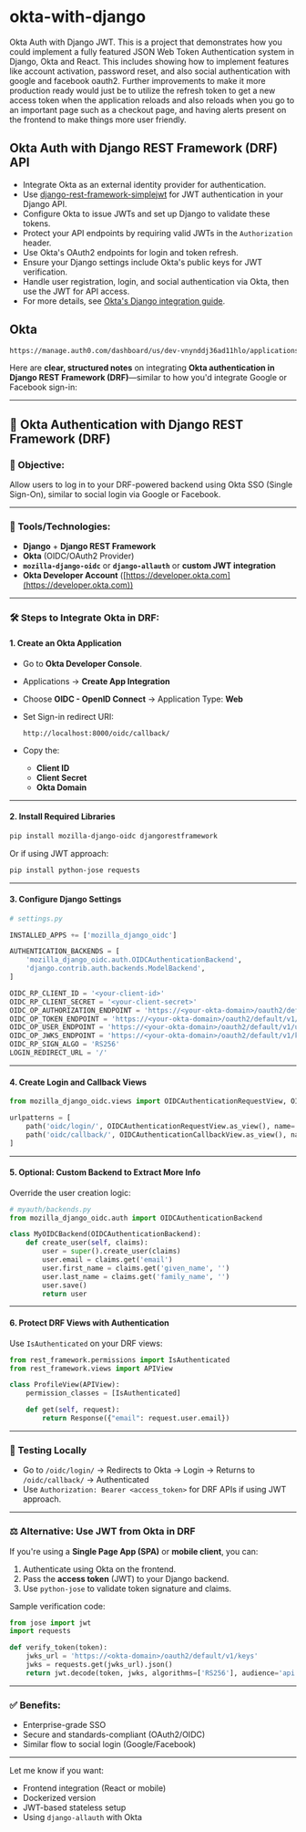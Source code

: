 # okta-with-django
Okta Auth with Django JWT. This is a project that demonstrates how you could implement a fully featured JSON Web Token Authentication system in Django, Okta and React. This includes showing how to implement features like account activation, password reset, and also social authentication with google and facebook oauth2. Further improvements to make it more production ready would just be to utilize the refresh token to get a new access token when the application reloads and also reloads when you go to an important page such as a checkout page, and having alerts present on the frontend to make things more user friendly.

## Okta Auth with Django REST Framework (DRF) API

- Integrate Okta as an external identity provider for authentication.
- Use [django-rest-framework-simplejwt](https://github.com/jazzband/django-rest-framework-simplejwt) for JWT authentication in your Django API.
- Configure Okta to issue JWTs and set up Django to validate these tokens.
- Protect your API endpoints by requiring valid JWTs in the `Authorization` header.
- Use Okta's OAuth2 endpoints for login and token refresh.
- Ensure your Django settings include Okta's public keys for JWT verification.
- Handle user registration, login, and social authentication via Okta, then use the JWT for API access.
- For more details, see [Okta's Django integration guide](https://developer.okta.com/docs/guides/sign-into-web-app/django/main/).


## Okta
```bash
https://manage.auth0.com/dashboard/us/dev-vnynddj36ad11hlo/applications/9cPu4fNzEIUyaENZRGuTNYCjIITVO5ox/credentials
```
Here are **clear, structured notes** on integrating **Okta authentication in Django REST Framework (DRF)**—similar to how you'd integrate Google or Facebook sign-in:

---

## 🔐 Okta Authentication with Django REST Framework (DRF)

### 🎯 Objective:

Allow users to log in to your DRF-powered backend using Okta SSO (Single Sign-On), similar to social login via Google or Facebook.

---

### 🧰 Tools/Technologies:

* **Django** + **Django REST Framework**
* **Okta** (OIDC/OAuth2 Provider)
* **`mozilla-django-oidc`** or **`django-allauth`** or **custom JWT integration**
* **Okta Developer Account** ([https://developer.okta.com](https://developer.okta.com))

---

### 🛠️ Steps to Integrate Okta in DRF:

#### 1. **Create an Okta Application**

* Go to **Okta Developer Console**.
* Applications → **Create App Integration**
* Choose **OIDC - OpenID Connect** → Application Type: **Web**
* Set Sign-in redirect URI:

  ```
  http://localhost:8000/oidc/callback/
  ```
* Copy the:

  * **Client ID**
  * **Client Secret**
  * **Okta Domain**

---

#### 2. **Install Required Libraries**

```bash
pip install mozilla-django-oidc djangorestframework
```

Or if using JWT approach:

```bash
pip install python-jose requests
```

---

#### 3. **Configure Django Settings**

```python
# settings.py

INSTALLED_APPS += ['mozilla_django_oidc']

AUTHENTICATION_BACKENDS = [
    'mozilla_django_oidc.auth.OIDCAuthenticationBackend',
    'django.contrib.auth.backends.ModelBackend',
]

OIDC_RP_CLIENT_ID = '<your-client-id>'
OIDC_RP_CLIENT_SECRET = '<your-client-secret>'
OIDC_OP_AUTHORIZATION_ENDPOINT = 'https://<your-okta-domain>/oauth2/default/v1/authorize'
OIDC_OP_TOKEN_ENDPOINT = 'https://<your-okta-domain>/oauth2/default/v1/token'
OIDC_OP_USER_ENDPOINT = 'https://<your-okta-domain>/oauth2/default/v1/userinfo'
OIDC_OP_JWKS_ENDPOINT = 'https://<your-okta-domain>/oauth2/default/v1/keys'
OIDC_RP_SIGN_ALGO = 'RS256'
LOGIN_REDIRECT_URL = '/'
```

---

#### 4. **Create Login and Callback Views**

```python
from mozilla_django_oidc.views import OIDCAuthenticationRequestView, OIDCAuthenticationCallbackView

urlpatterns = [
    path('oidc/login/', OIDCAuthenticationRequestView.as_view(), name='oidc_login'),
    path('oidc/callback/', OIDCAuthenticationCallbackView.as_view(), name='oidc_callback'),
]
```

---

#### 5. **Optional: Custom Backend to Extract More Info**

Override the user creation logic:

```python
# myauth/backends.py
from mozilla_django_oidc.auth import OIDCAuthenticationBackend

class MyOIDCBackend(OIDCAuthenticationBackend):
    def create_user(self, claims):
        user = super().create_user(claims)
        user.email = claims.get('email')
        user.first_name = claims.get('given_name', '')
        user.last_name = claims.get('family_name', '')
        user.save()
        return user
```

---

#### 6. **Protect DRF Views with Authentication**

Use `IsAuthenticated` on your DRF views:

```python
from rest_framework.permissions import IsAuthenticated
from rest_framework.views import APIView

class ProfileView(APIView):
    permission_classes = [IsAuthenticated]

    def get(self, request):
        return Response({"email": request.user.email})
```

---

### 🧪 Testing Locally

* Go to `/oidc/login/` → Redirects to Okta → Login → Returns to `/oidc/callback/` → Authenticated
* Use `Authorization: Bearer <access_token>` for DRF APIs if using JWT approach.

---

### ⚖️ Alternative: Use JWT from Okta in DRF

If you're using a **Single Page App (SPA)** or **mobile client**, you can:

1. Authenticate using Okta on the frontend.
2. Pass the **access token** (JWT) to your Django backend.
3. Use `python-jose` to validate token signature and claims.

Sample verification code:

```python
from jose import jwt
import requests

def verify_token(token):
    jwks_url = 'https://<okta-domain>/oauth2/default/v1/keys'
    jwks = requests.get(jwks_url).json()
    return jwt.decode(token, jwks, algorithms=['RS256'], audience='api://default')
```

---

### ✅ Benefits:

* Enterprise-grade SSO
* Secure and standards-compliant (OAuth2/OIDC)
* Similar flow to social login (Google/Facebook)

---

Let me know if you want:

* Frontend integration (React or mobile)
* Dockerized version
* JWT-based stateless setup
* Using `django-allauth` with Okta

<!-- Would you like a working sample repo or boilerplate to start with? -->

